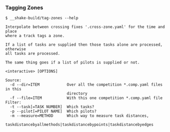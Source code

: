 ### Tagging Zones

    $ __shake-build/tag-zones --help

    Interpolate between crossing fixes '.cross-zone.yaml' for the time and place
    where a track tags a zone.

    If a list of tasks are supplied then those tasks alone are processed, otherwise
    all tasks are processed.

    The same thing goes if a list of pilots is supplied or not.

    <interactive> [OPTIONS]

    Source:
      -d --dir=ITEM            Over all the competition *.comp.yaml files in this
                               directory
      -f --file=ITEM           With this one competition *.comp.yaml file
    Filter:
      -t --task[=TASK NUMBER]  Which tasks?
      -p --pilot[=PILOT NAME]  Which pilots?
      -m --measure=METHOD      Which way to measure task distances,
                               taskdistancebyallmethods|taskdistancebypoints|taskdistancebyedges
